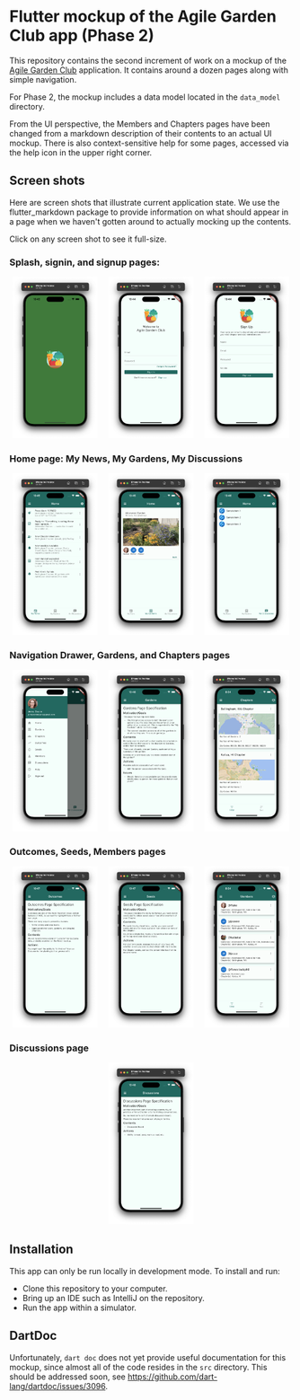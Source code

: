 # Flutter mockup of the Agile Garden Club app (Phase 2)

This repository contains the second increment of work on a mockup of the [Agile Garden Club](https://agilegardenclub.com) application. It contains around a dozen pages along with simple navigation. 

For Phase 2, the mockup includes a data model located in the `data_model` directory. 

From the UI perspective, the Members and Chapters pages have been changed from a markdown description of their contents to an actual UI mockup. There is also context-sensitive help for some pages, accessed via the help icon in the upper right corner. 


## Screen shots 

Here are screen shots that illustrate current application state. We use the flutter_markdown package to provide information on what should appear in a page when we haven't gotten around to actually mocking up the contents.   

Click on any screen shot to see it full-size.

### Splash, signin, and signup pages:

<p style="text-align: center">
  <img src="./README-screenshots/splash.png" width="30%">
&nbsp; &nbsp; 
  <img src="./README-screenshots/signin.png" width="30%">
&nbsp; &nbsp; 
  <img src="./README-screenshots/signup.png" width="30%">
</p>

### Home page: My News, My Gardens, My Discussions

<p style="text-align: center">
  <img src="./README-screenshots/home-my-news.png" width="30%">
&nbsp; &nbsp; 
  <img src="./README-screenshots/home-my-gardens.png" width="30%">
&nbsp; &nbsp; 
  <img src="./README-screenshots/home-my-discussions.png" width="30%">
</p>

### Navigation Drawer, Gardens, and Chapters pages

<p style="text-align: center">
  <img src="./README-screenshots/drawer.png" width="30%">
&nbsp; &nbsp; 
  <img src="./README-screenshots/gardens.png" width="30%">
&nbsp; &nbsp; 
  <img src="./README-screenshots/chapters.png" width="30%">
</p>

### Outcomes, Seeds, Members pages

<p style="text-align: center">
  <img src="./README-screenshots/outcomes.png" width="30%">
&nbsp; &nbsp; 
  <img src="./README-screenshots/seeds.png" width="30%">
&nbsp; &nbsp; 
  <img src="./README-screenshots/members.png" width="30%">
</p>

### Discussions page

<p style="text-align: center">
  <img src="./README-screenshots/discussions.png" width="30%">
</p>

## Installation

This app can only be run locally in development mode. To install and run:

* Clone this repository to your computer.
* Bring up an IDE such as IntelliJ on the repository.
* Run the app within a simulator. 

## DartDoc

Unfortunately, `dart doc` does not yet provide useful documentation for this mockup, since almost all of the code resides in the `src` directory.  This should be addressed soon, see <https://github.com/dart-lang/dartdoc/issues/3096>.
